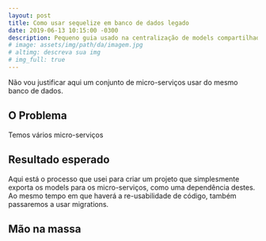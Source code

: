 ```yaml
---
layout: post
title: Como usar sequelize em banco de dados legado
date: 2019-06-13 10:15:00 -0300
description: Pequeno guia usado na centralização de models compartilhados em micro-serviços que usam o mesmo banco de dados
# image: assets/img/path/da/imagem.jpg
# altimg: descreva sua img
# img_full: true
---
```


Não vou justificar aqui um conjunto de micro-serviços usar do mesmo banco de dados.

## O Problema

Temos vários micro-serviços

## Resultado esperado

Aqui está o processo que usei para criar um projeto que simplesmente exporta os models para os micro-serviços, como uma dependência destes. Ao mesmo tempo em que haverá a re-usabilidade de código, também passaremos a usar migrations.

## Mão na massa
